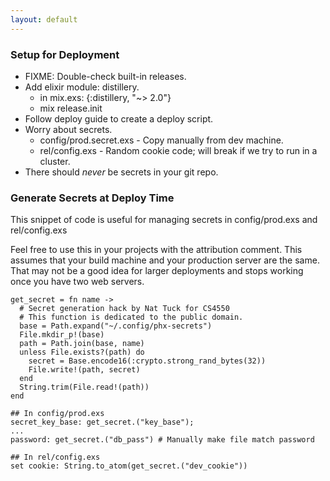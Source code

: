 ```yaml
---
layout: default
---
```


### Setup for Deployment

 - FIXME: Double-check built-in releases.
 - Add elixir module: distillery.
   - in mix.exs: {:distillery, "~> 2.0"}
   - mix release.init
 - Follow deploy guide to create a deploy script.
 - Worry about secrets.
   - config/prod.secret.exs - Copy manually from dev machine.
   - rel/config.exs - Random cookie code; will break if we try
         to run in a cluster.
 - There should *never* be secrets in your git repo.

### Generate Secrets at Deploy Time

This snippet of code is useful for managing secrets in config/prod.exs and
rel/config.exs

Feel free to use this in your projects with the attribution comment. This
assumes that your build machine and your production server are the same. That
may not be a good idea for larger deployments and stops working once you have
two web servers.

```
get_secret = fn name ->
  # Secret generation hack by Nat Tuck for CS4550
  # This function is dedicated to the public domain.
  base = Path.expand("~/.config/phx-secrets")
  File.mkdir_p!(base)
  path = Path.join(base, name)
  unless File.exists?(path) do
    secret = Base.encode16(:crypto.strong_rand_bytes(32))
    File.write!(path, secret)
  end
  String.trim(File.read!(path))
end

## In config/prod.exs
secret_key_base: get_secret.("key_base");
...
password: get_secret.("db_pass") # Manually make file match password

## In rel/config.exs
set cookie: String.to_atom(get_secret.("dev_cookie"))
```
